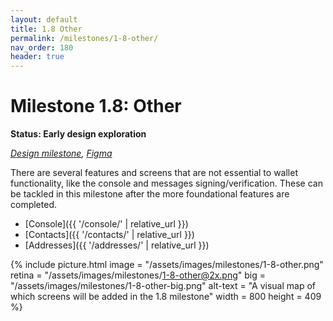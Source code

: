 ```yaml
---
layout: default
title: 1.8 Other
permalink: /milestones/1-8-other/
nav_order: 180
header: true
---
```


# Milestone 1.8: Other

**Status: Early design exploration**

_[Design milestone](https://github.com/BitcoinDesign/Bitcoin-Core-App/milestone/8), [Figma](https://www.figma.com/file/ek8w3n3upbluw5UL2lGhRx/Bitcoin-Core-App-Design?type=design&node-id=7516%3A13174&mode=design&t=sZSBHpOLLJmoMf57-1)_

There are several features and screens that are not essential to wallet functionality, like the console and messages signing/verification. These can be tackled in this milestone after the more foundational features are completed.

- [Console]({{ '/console/' | relative_url }})
- [Contacts]({{ '/contacts/' | relative_url }})
- [Addresses]({{ '/addresses/' | relative_url }})

{% include picture.html
	image = "/assets/images/milestones/1-8-other.png"
	retina = "/assets/images/milestones/1-8-other@2x.png"
	big = "/assets/images/milestones/1-8-other-big.png"
	alt-text = "A visual map of which screens will be added in the 1.8 milestone"
	width = 800
	height = 409
%}

